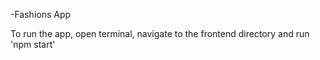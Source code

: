 -Fashions App

To run the app, open terminal, navigate to the frontend directory and run 'npm start'

